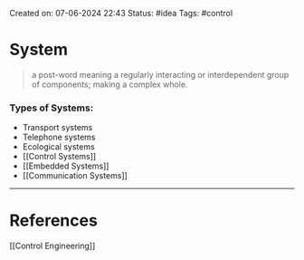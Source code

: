Created on: 07-06-2024 22:43
Status: #idea
Tags: #control 
# System
> a post-word meaning a regularly interacting or interdependent group of components; making a complex whole.

### Types of Systems:
- Transport systems
- Telephone systems 
- Ecological systems
- [[Control Systems]]
- [[Embedded Systems]]
- [[Communication Systems]]

-----------------
# References
[[Control Engineering]]